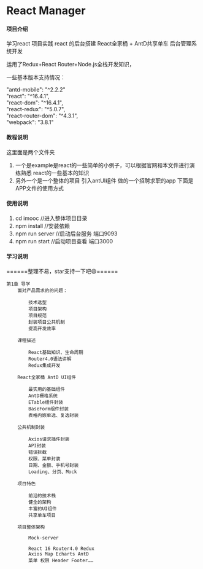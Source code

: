 # React Manager

#### 项目介绍

学习react 项目实践 react 的后台搭建 
React全家桶 + AntD共享单车 后台管理系统开发

运用了Redux+React Router+Node.js全栈开发知识，

一些基本版本支持情况：

"antd-mobile": "^2.2.2"<br />
"react": "^16.4.1",<br />
"react-dom": "^16.4.1",<br />
"react-redux": "^5.0.7",<br />
"react-router-dom": "^4.3.1",<br />
"webpack": "3.8.1"<br />

<!-- #### 效果展示 -->


<!-- ######  <div align="center"> ======注册功能 分为两种身份======</div> -->



<!-- <div align="center"><img width="375" height="667" src="https://github.com/well-monkey/LearnReact-Redux-Route-node/raw/master/example/static/register.gif"/></div> -->
<!-- ![image](https://github.com/well-monkey/LearnReact-Redux-Route-node/raw/master/example/static/register.gif) -->



<!-- ######   <div align="center">====== ======</div> -->


<!-- ![image](https://github.com/well-monkey/LearnReact-Redux-Route-node/raw/master/example/static/login.gif) -->


<!-- <div align="center"><img width="375" height="667" src="https://github.com/well-monkey/LearnReact-Redux-Route-node/raw/master/example/static/login.gif"/></div> -->






#### 教程说明

 这里面是两个文件夹  
1. 一个是example是react的一些简单的小例子，可以根据官网和本文件进行演练熟悉 react的一些基本的知识
2. 另外一个是一个整体的项目 引入antUI组件 做的一个招聘求职的app 下面是APP文件的使用方式

#### 使用说明

1. cd imooc             //进入整体项目目录
2. npm install          //安装依赖
3. npm run server       //启动后台服务 端口9093
4. npm run start        //启动项目查看 端口3000

#### 学习说明

 ======整理不易，star支持一下吧:smile:======   

```
第1章 导学
    面对产品需求的的问题：

        技术选型
        项目架构
        项目规范
        封装项目公共机制
        提高开发效率

    课程描述

        React基础知识、生命周期
        Router4.0语法讲解
        Redux集成开发

    React全家桶 AntD UI组件 

        最实用的基础组件
        AntD栅格系统
        ETable组件封装
        BaseForm组件封装
        表格内嵌单选、复选封装

    公共机制封装

        Axios请求插件封装
        API封装
        错误拦截
        权限、菜单封装
        日期、金额、手机号封装
        Loading、分页、Mock

    项目特色

        前沿的技术栈
        健全的架构
        丰富的UI组件
        共享单车项目

    项目整体架构
        
        Mock-server
        
        React 16 Router4.0 Redux
        Axios Map Echarts AntD 
        菜单 权限 Header Footer……
```